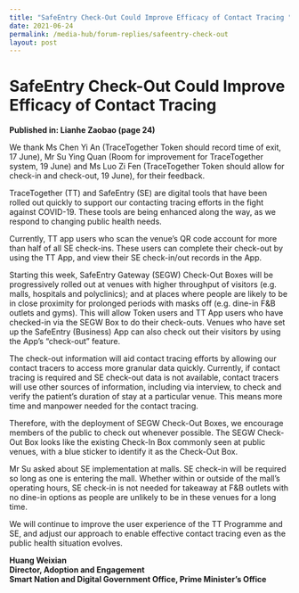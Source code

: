 ```yaml
---
title: "SafeEntry Check-Out Could Improve Efficacy of Contact Tracing "
date: 2021-06-24
permalink: /media-hub/forum-replies/safeentry-check-out
layout: post
---
```

# SafeEntry Check-Out Could Improve Efficacy of Contact Tracing
**Published in: Lianhe Zaobao (page 24)**
 
We thank Ms Chen Yi An (TraceTogether Token should record time of exit, 17 June), Mr Su Ying Quan (Room for improvement for TraceTogether system, 19 June) and Ms Luo Zi Fen (TraceTogether Token should allow for check-in and check-out, 19 June), for their feedback.
 
TraceTogether (TT) and SafeEntry (SE) are digital tools that have been rolled out quickly to support our contacting tracing efforts in the fight against COVID-19. These tools are being enhanced along the way, as we respond to changing public health needs. 
 
Currently, TT app users who scan the venue’s QR code account for more than half of all SE check-ins. These users can complete their check-out by using the TT App, and view their SE check-in/out records in the App.
 
Starting this week, SafeEntry Gateway (SEGW) Check-Out Boxes will be progressively rolled out at venues with higher throughput of visitors (e.g. malls, hospitals and polyclinics); and at places where people are likely to be in close proximity for prolonged periods with masks off (e.g. dine-in F&B outlets and gyms). This will allow Token users and TT App users who have checked-in via the SEGW Box to do their check-outs. Venues who have set up the SafeEntry (Business) App can also check out their visitors by using the App’s “check-out” feature.
 
The check-out information will aid contact tracing efforts by allowing our contact tracers to access more granular data quickly. Currently, if contact tracing is required and SE check-out data is not available, contact tracers will use other sources of information, including via interview, to check and verify the patient’s duration of stay at a particular venue. This means more time and manpower needed for the contact tracing.
 
Therefore, with the deployment of SEGW Check-Out Boxes, we encourage members of the public to check out whenever possible. The SEGW Check-Out Box looks like the existing Check-In Box commonly seen at public venues, with a blue sticker to identify it as the Check-Out Box. 
 
Mr Su asked about SE implementation at malls. SE check-in will be required so long as one is entering the mall. Whether within or outside of the mall’s operating hours, SE check-in is not needed for takeaway at F&B outlets with no dine-in options as people are unlikely to be in these venues for a long time.
 
We will continue to improve the user experience of the TT Programme and SE, and adjust our approach to enable effective contact tracing even as the public health situation evolves.
 
**Huang Weixian<br>
Director, Adoption and Engagement<br>
Smart Nation and Digital Government Office, Prime Minister’s Office**